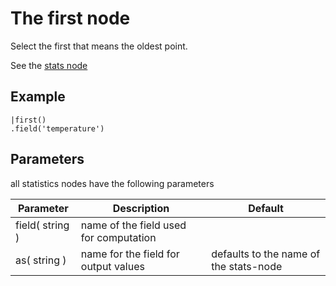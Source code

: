 The first node
=====================

Select the first that means the oldest point.

See the [stats node](/nodes/stats)

Example
-------
 
```dfs    
|first()
.field('temperature') 
```

Parameters
----------
all statistics nodes have the following parameters

Parameter     | Description | Default 
--------------|-------------|--------- 
field( string )|name of the field used for computation|
as( string )| name for the field for output values| defaults to the name of the stats-node
